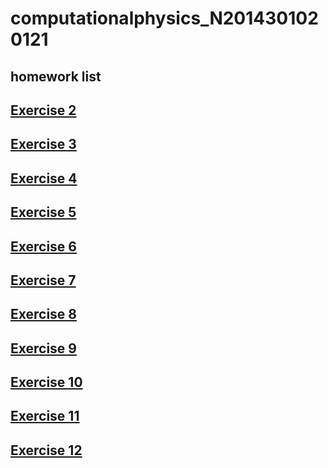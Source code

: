 #  computationalphysics_N2014301020121
## homework list
## [Exercise 2](https://www.zybuluo.com/zsgaga/note/505248)
## [Exercise 3](https://www.zybuluo.com/zsgaga/note/505248)
## [Exercise 4](https://www.zybuluo.com/zsgaga/note/505248)
## [Exercise 5](https://www.zybuluo.com/zsgaga/note/534100)
## [Exercise 6](https://www.zybuluo.com/zsgaga/note/542437)
## [Exercise 7](https://www.zybuluo.com/zsgaga/note/557840)
## [Exercise 8](https://www.zybuluo.com/zsgaga/note/565929)
## [Exercise 9](https://www.zybuluo.com/zsgaga/note/573665)
## [Exercise 10](https://www.zybuluo.com/zsgaga/note/581911)
## [Exercise 11](https://www.zybuluo.com/zsgaga/note/590182)
## [Exercise 12](https://www.zybuluo.com/zsgaga/note/597964)
